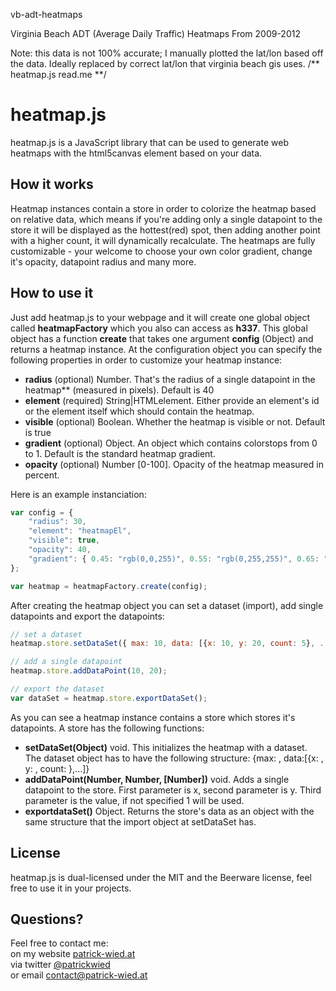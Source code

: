 vb-adt-heatmaps

Virginia Beach ADT (Average Daily Traffic) Heatmaps
From 2009-2012

Note: this data is not 100% accurate; I manually plotted the lat/lon based off the data. Ideally replaced by correct lat/lon that virginia beach gis uses.
/** heatmap.js read.me **/
# heatmap.js
heatmap.js is a JavaScript library that can be used to generate web heatmaps with the html5canvas element based on your data.

## How it works
Heatmap instances contain a store in order to colorize the heatmap based on relative data, which means if you're adding only a single datapoint to the store it will be displayed as the hottest(red) spot, then adding another point with a higher count, it will dynamically recalculate. 
The heatmaps are fully customizable - your welcome to choose your own color gradient, change it's opacity, datapoint radius and many more. 

## How to use it
Just add heatmap.js to your webpage and it will create one global object called **heatmapFactory** which you also can access as **h337**.
This global object has a function **create** that takes one argument **config** (Object) and returns a heatmap instance. 
At the configuration object you can specify the following properties in order to customize your heatmap instance:  

- **radius** (optional) Number. That's the radius of a single datapoint in the heatmap** (measured in pixels). Default is 40
- **element** (required) String|HTMLelement. Either provide an element's id or the element itself which should contain the heatmap.
- **visible** (optional) Boolean. Whether the heatmap is visible or not. Default is true
- **gradient** (optional) Object. An object which contains colorstops from 0 to 1. Default is the standard heatmap gradient.
- **opacity** (optional) Number [0-100]. Opacity of the heatmap measured in percent.

Here is an example instanciation:

```javascript
var config = {
    "radius": 30,
    "element": "heatmapEl",
    "visible": true,
    "opacity": 40,
    "gradient": { 0.45: "rgb(0,0,255)", 0.55: "rgb(0,255,255)", 0.65: "rgb(0,255,0)", 0.95: "yellow", 1.0: "rgb(255,0,0)" }
};

var heatmap = heatmapFactory.create(config);
```

After creating the heatmap object you can set a dataset (import), add single datapoints and export the datapoints:

```javascript
// set a dataset
heatmap.store.setDataSet({ max: 10, data: [{x: 10, y: 20, count: 5}, ...]});

// add a single datapoint
heatmap.store.addDataPoint(10, 20);

// export the dataset
var dataSet = heatmap.store.exportDataSet();
```

As you can see a heatmap instance contains a store which stores it's datapoints. 
A store has the following functions:  

- **setDataSet(Object)** void. This initializes the heatmap with a dataset. The dataset object has to have the following structure: {max: <maximum count>, data:[{x: <dataPointX>, y: <dataPointY>, count: <valueAtXY>},...]}
- **addDataPoint(Number, Number, [Number])** void. Adds a single datapoint to the store. First parameter is x, second parameter is y. Third parameter is the value, if not specified 1 will be used.
- **exportdataSet()** Object. Returns the store's data as an object with the same structure that the import object at setDataSet has.

## License
heatmap.js is dual-licensed under the MIT and the Beerware license, feel free to use it in your projects. 

## Questions?
Feel free to contact me:  
on my website [patrick-wied.at](http://www.patrick-wied.at "")  
via twitter [@patrickwied](http://twitter.com/#!/patrickwied "")  
or email [contact@patrick-wied.at](mailto:contact@patrick-wied.at "")

